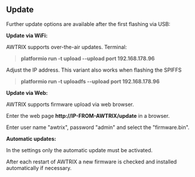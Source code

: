 ## **Update**

Further update options are available after the first flashing via USB:

**Update via WiFi:**

AWTRIX supports over-the-air updates. Terminal:
> **platformio run -t upload --upload port 192.168.178.96**

Adjust the IP address. 
This variant also works when flashing the SPIFFS 
> **platformio run -t uploadfs --upload port 192.168.178.96**

**Update via Web:**

AWTRIX supports firmware upload via web browser.

Enter the web page **http://IP-FROM-AWTRIX/update** in a browser.

Enter user name "awtrix", password "admin" and select the "firmware.bin".


**Automatic updates:**

In the settings only the automatic update must be activated.

After each restart of AWTRIX a new firmware is checked and installed automatically if necessary.
